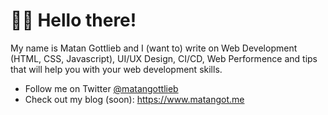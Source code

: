 # 👋🏻 Hello there!

My name is Matan Gottlieb and I (want to) write on Web Development (HTML, CSS, Javascript), UI/UX Design, CI/CD, Web Performence and tips that will help you with your web development skills.

- Follow me on Twitter [@matangottlieb](https://twitter.com/matan_gottlieb)
- Check out my blog (soon): https://www.matangot.me
